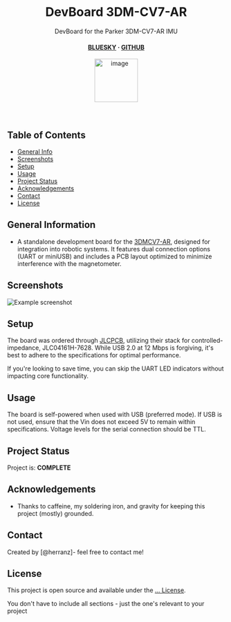 <div align="center">


  
  <h1> DevBoard 3DM-CV7-AR </h1>
  <p> DevBoard for the Parker 3DM-CV7-AR IMU </p>


<!-- Badges -->

<h4>
    <a href="https://bsky.app/profile/herranz.bsky.social">BLUESKY</a>
  <span> · </span>
    <a href="https://www.github.com/herranz">GITHUB</a>
  
  </h4>

<img src="TEST" alt="image" width="100" height="auto" />
  
  
</div>

<br />

<div>&nbsp;</div>

## Table of Contents
* [General Info](#general-information)
* [Screenshots](#screenshots)
* [Setup](#setup)
* [Usage](#usage)
* [Project Status](#project-status)
* [Acknowledgements](#acknowledgements)
* [Contact](#contact)
* [License](#license)


## General Information
- A standalone development board for the [3DMCV7-AR](https://www.microstrain.com/inertial-sensors/3dmcv7-ar), designed for integration into robotic systems. It features dual connection options (UART or miniUSB) and includes a PCB layout optimized to minimize interference with the magnetometer. 
<!-- You don't have to answer all the questions - just the ones relevant to your project. -->

<!--
## Technologies Used
- Tech 1 - version 1.0
- Tech 2 - version 2.0
- Tech 3 - version 3.0


## Features
List the ready features here:
- Awesome feature 1
- Awesome feature 2
- Awesome feature 3

-->
## Screenshots
![Example screenshot](./img/screenshot.png)
 


## Setup

The board was ordered through [JLCPCB](https://www.jlcpcb.com), utilizing their stack for controlled-impedance, JLC04161H-7628. While USB 2.0 at 12 Mbps is forgiving, it's best to adhere to the specifications for optimal performance.

If you're looking to save time, you can skip the UART LED indicators without impacting core functionality.

## Usage
The board is self-powered when used with USB (preferred mode). If USB is not used, ensure that the Vin does not exceed 5V to remain within specifications. Voltage levels for the serial connection should be TTL.

## Project Status
Project is: __COMPLETE__ 


<!--## Room for Improvement
Include areas you believe need improvement / could be improved. Also add TODOs for future development.

Room for improvement:
- Improvement to be done 1
- Improvement to be done 2

To do:
- Feature to be added 1
- Feature to be added 2
-->

## Acknowledgements
- Thanks to caffeine, my soldering iron, and gravity for keeping this project (mostly) grounded. 


## Contact
Created by [@herranz]- feel free to contact me!



 ## License 
 This project is open source and available under the [... License]().

 You don't have to include all sections - just the one's relevant to your project 
